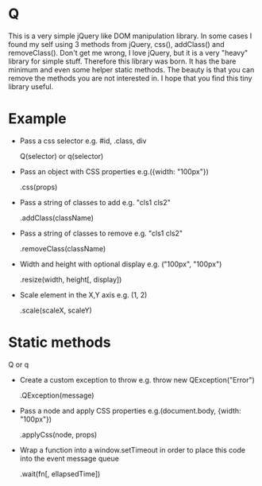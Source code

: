 # Q
This is a very simple jQuery like DOM manipulation library. In some cases I found my self using 3 methods from jQuery, css(), addClass() and removeClass(). Don't get me wrong, I love jQuery, but it is a very "heavy" library for simple stuff. Therefore this library was born. It has the bare minimum and even some helper static methods. The beauty is that you can remove the methods you are not interested in. I hope that you find this tiny library useful.


# Example
- Pass a css selector e.g. #id, .class, div

  Q(selector) or q(selector)

- Pass an object with CSS properties e.g.({width: "100px"})

  .css(props)

- Pass a string of classes to add e.g. "cls1 cls2"

  .addClass(className)

- Pass a string of classes to remove e.g. "cls1 cls2"

  .removeClass(className)

- Width and height with optional display e.g. ("100px", "100px") 

  .resize(width, height[, display]) 

- Scale element in the X,Y axis e.g. (1, 2)

  .scale(scaleX, scaleY)

# Static methods

Q or q

- Create a custom exception to throw e.g. throw new QException("Error")

  .QException(message) 

- Pass a node and apply CSS properties e.g.(document.body, {width: "100px"})

  .applyCss(node, props)

- Wrap a function into a window.setTimeout in order to place this code into the event message queue

  .wait(fn[, ellapsedTime]) 

